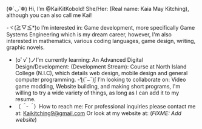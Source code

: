  (❁´◡`❁) Hi, I’m @KaiKitKobold! She/Her: (Real name: Kaia May Kitching), although you can also call me Kai!
 
-ヾ(≧▽≦*)o  I’m interested in: Game development, more specifically Game Systems Engineering which is my dream career, however, I'm also interested in mathematics, various  coding languages, game design, writing, graphic novels. 
-  (oﾟvﾟ)ノI’m currently learning: An Advanced Digital Design/Development: (Development Stream): Course at North Island College (N.I.C), which details web design, mobile design and general computer programming. 
-ƪ(˘⌣˘)ʃ  I’m looking to collaborate on: Video game modding, Website building, and making short programs, I'm willing to try a wide variety of things, as long as I can add it  to my resume. 
-  （*＾-＾*）How to reach me: For professional inquiries please contact me at:  Kaikitching9@gmail.com  Or look at my website at: (*FIXME: Add website*)

<!---
KaiKitKobold/KaiKitKobold is a ✨ special ✨ repository because its `README.md` (this file) appears on your GitHub profile.
You can click the Preview link to take a look at your changes.
--->

